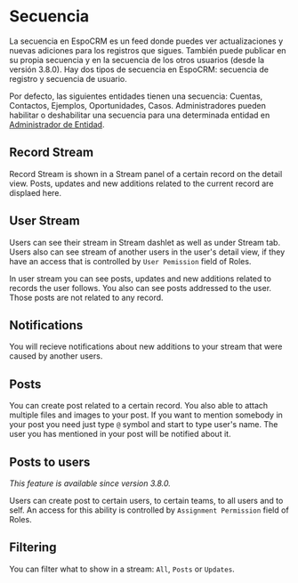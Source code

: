 # Secuencia

La secuencia en EspoCRM es un feed donde puedes ver actualizaciones y nuevas adiciones para los registros que sigues. También puede publicar en su propia secuencia y en la secuencia de los otros usuarios (desde la versión 3.8.0). Hay dos tipos de secuencia en EspoCRM: secuencia de registro y secuencia de usuario.

Por defecto, las siguientes entidades tienen una secuencia: Cuentas, Contactos, Ejemplos, Oportunidades, Casos. Administradores pueden habilitar o deshabilitar una secuencia para una determinada entidad en [Administrador de Entidad](../administration/entity-manager.md).

## Record Stream

Record Stream is shown in a Stream panel of a certain record on the detail view. Posts, updates and new additions related to the current record are displaed here.

## User Stream

Users can see their stream in Stream dashlet as well as under Stream tab. Users also can see stream of another users in the user's detail view, if they have an access that is controlled by `User Pemission` field of Roles.

In user stream you can see posts, updates and new additions related to records the user follows. You also can see posts addressed to the user. Those posts are not related to any record.

## Notifications

You will recieve notifications about new additions to your stream that were caused by another users.

## Posts

You can create post related to a certain record. You also able to attach multiple files and images to your post. If you want to mention somebody in your post you need just type `@` symbol and start to type user's name. The user you has mentioned in your post will be notified about it.

## Posts to users

_This feature is available since version 3.8.0._

Users can create post to certain users, to certain teams, to all users and to self. An access for this ability is controlled by `Assignment Permission` field of Roles.

## Filtering

You can filter what to show in a stream: `All`, `Posts` or `Updates`.  

